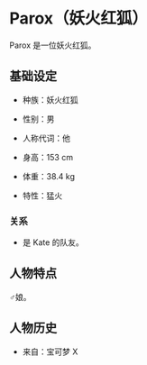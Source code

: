 # Parox（妖火红狐）

Parox 是一位妖火红狐。

## 基础设定

- 种族：妖火红狐
- 性别：男
- 人称代词：他
- 身高：153 cm
- 体重：38.4 kg

- 特性：猛火

### 关系

- 是 Kate 的队友。

## 人物特点

♂娘。

## 人物历史

- 来自：宝可梦 X
